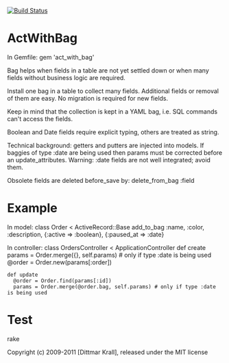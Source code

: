 [![Build Status](https://travis-ci.org/matique/act_with_bag.png?branch=master)](https://travis-ci.org/matique/act_with_bag)

ActWithBag
==========

In Gemfile:
  gem 'act_with_bag'

Bag helps when fields in a table are not yet settled down
or when many fields without business logic are required.

Install one bag in a table to collect many fields.
Additional fields or removal of them are easy.
No migration is required for new fields.

Keep in mind that the collection is kept in a YAML bag, i.e.
SQL commands can't access the fields.

Boolean and Date fields require explicit typing, others are
treated as string.

Technical background: getters and putters are injected into models.
If baggies of type :date are being used then
params must be corrected before an update_attributes.
Warning: :date fields are not well integrated; avoid them.

Obsolete fields are deleted before_save by:
  delete_from_bag :field


Example
=======

In model:
  class Order < ActiveRecord::Base
    add_to_bag :name, :color, :description,
	{:active => :boolean},
	{:paused_at => :date}

In controller:
  class OrdersController < ApplicationController
    def create
      params = Order.merge({}, self.params)   # only if type :date is being used
      @order = Order.new(params[:order])

    def update
      @order = Order.find(params[:id])
      params = Order.merge(@order.bag, self.params) # only if type :date is being used

Test
====

rake


Copyright (c) 2009-2011 [Dittmar Krall], released under the MIT license
